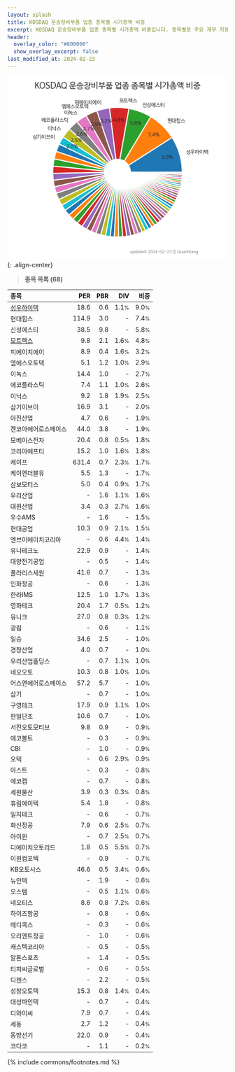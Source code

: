 ```yaml
---
layout: splash
title: KOSDAQ 운송장비부품 업종 종목별 시가총액 비중
excerpt: KOSDAQ 운송장비부품 업종 종목별 시가총액 비중입니다. 종목별로 주요 재무 지표를 함께 표시합니다.
header:
  overlay_color: "#800000"
  show_overlay_excerpt: false
last_modified_at: 2024-02-23
---
```



![KOSDAQ 운송장비부품 업종 종목별 시가총액 비중](/stats/sector/images/kosdaq_업종_운송장비부품_종목.png){: .align-center}


> **종목 목록 (68)**<a id="list"></a>

| **종목** | **PER** | **PBR** | **DIV** | **비중** |
| :------- | ------: | ------: | ------: | -------: |
| [성우하이텍](/015750/) | 18.6 | 0.6 | 1.1<small>%</small> | 9.0<small>%</small> |
| 현대힘스 | 114.9 | 3.0 | - | 7.4<small>%</small> |
| 신성에스티 | 38.5 | 9.8 | - | 5.8<small>%</small> |
| [모트렉스](/118990/) | 9.8 | 2.1 | 1.6<small>%</small> | 4.8<small>%</small> |
| 피에이치에이 | 8.9 | 0.4 | 1.6<small>%</small> | 3.2<small>%</small> |
| 엠에스오토텍 | 5.1 | 1.2 | 1.0<small>%</small> | 2.9<small>%</small> |
| 이녹스 | 14.4 | 1.0 | - | 2.7<small>%</small> |
| 에코플라스틱 | 7.4 | 1.1 | 1.0<small>%</small> | 2.6<small>%</small> |
| 이닉스 | 9.2 | 1.8 | 1.9<small>%</small> | 2.5<small>%</small> |
| 삼기이브이 | 16.9 | 3.1 | - | 2.0<small>%</small> |
| 아진산업 | 4.7 | 0.6 | - | 1.9<small>%</small> |
| 켄코아에어로스페이스 | 44.0 | 3.8 | - | 1.9<small>%</small> |
| 모베이스전자 | 20.4 | 0.8 | 0.5<small>%</small> | 1.8<small>%</small> |
| 코리아에프티 | 15.2 | 1.0 | 1.6<small>%</small> | 1.8<small>%</small> |
| 케이프 | 631.4 | 0.7 | 2.3<small>%</small> | 1.7<small>%</small> |
| 케이엔더블유 | 5.5 | 1.3 | - | 1.7<small>%</small> |
| 삼보모터스 | 5.0 | 0.4 | 0.9<small>%</small> | 1.7<small>%</small> |
| 우리산업 | - | 1.6 | 1.1<small>%</small> | 1.6<small>%</small> |
| 대원산업 | 3.4 | 0.3 | 2.7<small>%</small> | 1.6<small>%</small> |
| 우수AMS | - | 1.6 | - | 1.5<small>%</small> |
| 현대공업 | 10.3 | 0.9 | 2.1<small>%</small> | 1.5<small>%</small> |
| 엔브이에이치코리아 | - | 0.6 | 4.4<small>%</small> | 1.4<small>%</small> |
| 유니테크노 | 22.9 | 0.9 | - | 1.4<small>%</small> |
| 대양전기공업 | - | 0.5 | - | 1.4<small>%</small> |
| 폴라리스세원 | 41.6 | 0.7 | - | 1.3<small>%</small> |
| 인화정공 | - | 0.6 | - | 1.3<small>%</small> |
| 한라IMS | 12.5 | 1.0 | 1.7<small>%</small> | 1.3<small>%</small> |
| 영화테크 | 20.4 | 1.7 | 0.5<small>%</small> | 1.2<small>%</small> |
| 유니크 | 27.0 | 0.8 | 0.3<small>%</small> | 1.2<small>%</small> |
| 광림 | - | 0.6 | - | 1.1<small>%</small> |
| 일승 | 34.6 | 2.5 | - | 1.0<small>%</small> |
| 경창산업 | 4.0 | 0.7 | - | 1.0<small>%</small> |
| 우리산업홀딩스 | - | 0.7 | 1.1<small>%</small> | 1.0<small>%</small> |
| 네오오토 | 10.3 | 0.8 | 1.0<small>%</small> | 1.0<small>%</small> |
| 어스앤에어로스페이스 | 57.2 | 5.7 | - | 1.0<small>%</small> |
| 삼기 | - | 0.7 | - | 1.0<small>%</small> |
| 구영테크 | 17.9 | 0.9 | 1.1<small>%</small> | 1.0<small>%</small> |
| 한일단조 | 10.6 | 0.7 | - | 1.0<small>%</small> |
| 서진오토모티브 | 9.8 | 0.9 | - | 0.9<small>%</small> |
| 에코볼트 | - | 0.3 | - | 0.9<small>%</small> |
| CBI | - | 1.0 | - | 0.9<small>%</small> |
| 오텍 | - | 0.6 | 2.9<small>%</small> | 0.9<small>%</small> |
| 아스트 | - | 0.3 | - | 0.8<small>%</small> |
| 에코캡 | - | 0.7 | - | 0.8<small>%</small> |
| 세원물산 | 3.9 | 0.3 | 0.3<small>%</small> | 0.8<small>%</small> |
| 휴림에이텍 | 5.4 | 1.8 | - | 0.8<small>%</small> |
| 일지테크 | - | 0.6 | - | 0.7<small>%</small> |
| 화신정공 | 7.9 | 0.6 | 2.5<small>%</small> | 0.7<small>%</small> |
| 아이윈 | - | 0.7 | 2.5<small>%</small> | 0.7<small>%</small> |
| 디에이치오토리드 | 1.8 | 0.5 | 5.5<small>%</small> | 0.7<small>%</small> |
| 이원컴포텍 | - | 0.9 | - | 0.7<small>%</small> |
| KB오토시스 | 46.6 | 0.5 | 3.4<small>%</small> | 0.6<small>%</small> |
| 뉴인텍 | - | 1.9 | - | 0.6<small>%</small> |
| 오스템 | - | 0.5 | 1.1<small>%</small> | 0.6<small>%</small> |
| 네오티스 | 8.6 | 0.8 | 7.2<small>%</small> | 0.6<small>%</small> |
| 하이즈항공 | - | 0.8 | - | 0.6<small>%</small> |
| 메디콕스 | - | 0.3 | - | 0.6<small>%</small> |
| 오리엔트정공 | - | 1.0 | - | 0.6<small>%</small> |
| 캐스텍코리아 | - | 0.5 | - | 0.5<small>%</small> |
| 알톤스포츠 | - | 1.4 | - | 0.5<small>%</small> |
| 티피씨글로벌 | - | 0.6 | - | 0.5<small>%</small> |
| 디젠스 | - | 2.2 | - | 0.5<small>%</small> |
| 성창오토텍 | 15.3 | 0.8 | 1.4<small>%</small> | 0.4<small>%</small> |
| 대성파인텍 | - | 0.7 | - | 0.4<small>%</small> |
| 디와이씨 | 7.9 | 0.7 | - | 0.4<small>%</small> |
| 세동 | 2.7 | 1.2 | - | 0.4<small>%</small> |
| 동방선기 | 22.0 | 0.9 | - | 0.4<small>%</small> |
| 코다코 | - | 1.1 | - | 0.2<small>%</small> |

{% include commons/footnotes.md %}